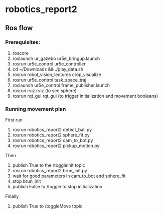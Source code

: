 # robotics_report2
## Ros flow
### Prerequisites:
1. roscore
2. roslaunch ur_gazebo ur5e_bringup.launch
3. rosrun ur5e_control ur5e_controller
4. cd ~/Downloads && ./play_data.sh
5. rosrun robot_vision_lectures crop_visualize
6. rosrun ur5e_control task_space_traj
7. roslaunch ur5e_control frame_publisher.launch
8. rosrun rviz rviz (to see sphere)
9. rosrun rqt_gui rqt_gui (to trigger initialization and movement booleans)

### Running movement plan
First run
1. rosrun robotics_report2 detect_ball.py
2. rosrun robotics_report2 sphere_fit.py
3. rosrun robotics_report2 cam_to_bot.py
4. rosrun robotics_report2 pickup_motion.py

Then
1. publish True to the /toggleInit topic
2. rosrun robotics_report2 brun_init.py
3. wait for good parameters in cam_to_bot and sphere_fit
4. stop brun_init
5. publich False to /toggle to stop initialization 

Finally
1. publish True to /toggleMove topic
